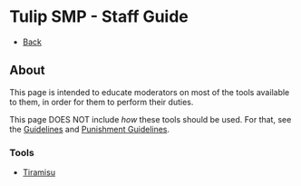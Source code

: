 # Tulip SMP - Staff Guide

- [Back](/tulipsmp/docs/)

## About

This page is intended to educate moderators on most of the tools available to them, in order for them to perform their duties.

This page DOES NOT include *how* these tools should be used. For that, see the [Guidelines](/tulipsmp/guidelines) and [Punishment Guidelines](/tulipsmp/guidelines/punishments).

### Tools

- [Tiramisu](staff/tiramisu)